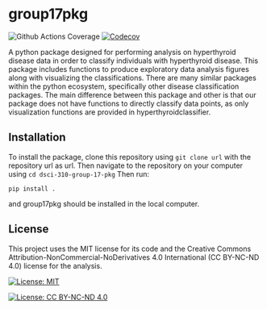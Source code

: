 # group17pkg

<!-- badges: start -->
![Github Actions Coverage](https://github.com/DSCI-310/dsci-310-group-17-pkg/actions/workflows/main.yml/badge.svg)
[![Codecov](https://codecov.io/gh/DSCI-310/dsci-310-group-17-pkg/branch/code-coverage-test/graph/badge.svg)](https://app.codecov.io/gh/DSCI-310/dsci-310-group-17-pkg?branch=code-coverage-test)
<!-- badges: end -->


A python package designed for performing analysis on hyperthyroid disease data in order to classify individuals with hyperthyroid disease. This package includes functions to produce exploratory data analysis figures along with visualizing the classifications. There are many similar packages within the python ecosystem, specifically other disease classification packages. The main difference between this package and other is that our package does not have functions to directly classify data points, as only visualization functions are provided in hyperthyroidclassifier. 

## Installation
To install the package, clone this repository using `git clone url` with the repository url as url. 
Then navigate to the repository on your computer using `cd dsci-310-group-17-pkg`
Then run: 
```
pip install .
```
and group17pkg should be installed in the local computer. 

## License
This project uses the MIT license for its code and the Creative Commons Attribution-NonCommercial-NoDerivatives 4.0 International (CC BY-NC-ND 4.0) license for the analysis.

[![License: MIT](https://img.shields.io/badge/License-MIT-yellow.svg)](https://opensource.org/licenses/MIT)

[![License: CC BY-NC-ND 4.0](https://img.shields.io/badge/License-CC_BY--NC--ND_4.0-lightgrey.svg)](https://creativecommons.org/licenses/by-nc-nd/4.0/)
